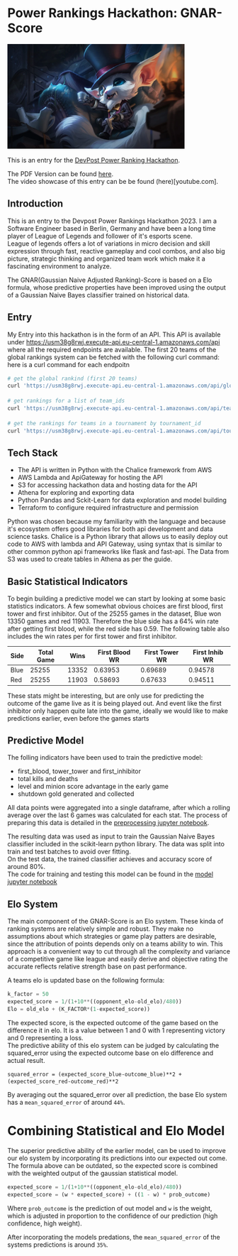 # Power Rankings Hackathon: GNAR-Score
<img src="images/gentleman_gnar.webp" alt="Gentleman Gnar" width="400"/>

This is an entry for the [DevPost Power Ranking Hackathon](https://lolglobalpowerrankings.devpost.com/).

The PDF Version can be found [here](README.pdf).  
The video showcase of this entry can be be found (here)[youtube.com].
## Introduction

This is an entry to the Devpost Power Rankings Hackathon 2023. I am a Software Engineer based in Berlin, Germany and have been a long time player of League of Legends and follower of it's esports scene.  
League of legends offers a lot of variations in micro decision and skill expression through fast, reactive gameplay and cool combos, and also big picture, strategic thinking and organized team work which make it a fascinating environment to analyze.

The GNAR(Gaussian Naive Adjusted Ranking)-Score is based on a Elo formula, whose predictive properties have been 
improved using the output of a Gaussian Naive Bayes classifier trained on historical data.

## Entry
My Entry into this hackathon is in the form of an API. This API is available under 
https://usm38g8rwj.execute-api.eu-central-1.amazonaws.com/api where all the required endpoints are available. 
The first 20 teams of the global rankings system can be fetched with the following curl command:
here is a curl command for each endpoitn
```bash
# get the global rankind (first 20 teams)
curl 'https://usm38g8rwj.execute-api.eu-central-1.amazonaws.com/api/global_rankings?number_of_teams=20'

# get rankings for a list of team_ids
curl 'https://usm38g8rwj.execute-api.eu-central-1.amazonaws.com/api/team_rankings?team_ids=98767991926151025,107563714667537640,98767991853197861,100205573495116443'

# get the rankings for teams in a tournament by tournament_id
curl 'https://usm38g8rwj.execute-api.eu-central-1.amazonaws.com/api/tournament_rankings/110733838935136200'
```
<div class="page"/>

## Tech Stack
- The API is written in Python with the Chalice framework from AWS
- AWS Lambda and ApiGateway for hosting the API
- S3 for accessing hackathon data and hosting data for the API
- Athena for exploring and exporting data
- Python Pandas and Sckit-Learn for data exploration and model building
- Terraform to configure required infrastructure and permission


Python was chosen because my familiarity with the language and because it's ecosystem offers good libraries for both api development and data science tasks.
Chalice is a Python library that allows us to easily deploy out code to AWS with lambda and API Gateway, using syntax that is similar to other common python api frameworks like flask and fast-api.
The Data from S3 was used to create tables in Athena as per the guide.

## Basic Statistical Indicators

To begin building a predictive model we can start by looking at some basic statistics indicators. A few somewhat obvious choices
are first blood, first tower and first inhibitor.
Out of the 25255 games in the dataset, Blue won 13350 games and red 11903. Therefore the blue side has a 64% win rate after getting first blood,
while the red side has 0.59.
The following table also includes the win rates per for first tower and first inhibitor.

| Side | Total Game | Wins  | First Blood WR | First Tower WR | First Inhib WR |
|------|------------|-------|----------------|----------------|----------------|
| Blue | 25255      | 13352 |    0.63953     | 0.69689        | 0.94578        |
| Red  | 25255      | 11903 |    0.58693     | 0.67633        | 0.94511        |

These stats might be interesting, but are only use for predicting the outcome of the game live as it is being played out. And event like the first inhibitor only happen  quite late into the game, ideally we would like to make predictions earlier, even before the games starts

## Predictive Model

The folling indicators have been used to train the predictive model:
- first_blood, tower_tower and first_inhibitor
- total kills and deaths
- level and minion score advantage in the early game
- shutdown gold generated and collected

All data points were aggregated into a single dataframe, after which a rolling average over the last 6 games was calculated for each stat. 
The process of preparing this data is detailed in the [preprocessing jupyter notebook](preprocessing.ipynb).

The resulting data was used as input to train the Gaussian Naive Bayes classifier included in the scikit-learn python library. The data was split into train and test batches to avoid over fitting.  
On the test data, the trained classifier achieves and accuracy score of around 80%.  
The code for training and testing this model can be found in the [model jupyter notebook](model.ipynb)


## Elo System

The main component of the GNAR-Score is an Elo system. These kinda of ranking systems are relatively simple and robust. They make no assumptions about which strategies or game play patters are desirable, since the attribution of points depends only on a teams ability to win. This approach is a convenient way to cut through all the complexity and variance of a competitive game like league and easily derive and objective rating the accurate reflects relative strength base on past performance.  

A teams elo is updated base on the following formula:
```python
k_factor = 50
expected_score = 1/(1+10**((opponent_elo-old_elo)/480))
Elo = old_elo + (K_FACTOR*(1-expected_score))
```
The expected score, is the expected outcome of the game based on the difference it in elo. It is a value between 1 and 0 with 1 representing victory and 0 representing a loss.  
The predictive ability of this elo system can be judged by calculating the squared_error using the expected outcome base on elo difference and actual result.
```
squared_error = (expected_score_blue-outcome_blue)**2 + (expected_score_red-outcome_red)**2
```
By averaging out the squared_error over all prediction, the base Elo system has a `mean_squared_error` of around `44%`.


# Combining Statistical and Elo Model
The superior predictive ability of the earlier model, can be used to improve our elo system by incorporating its predictions into our expected out come.
The formula above can be outdated, so the expected score is combined with the weighted output of the gaussian statistical model.

```py
expected_score = 1/(1+10**((opponent_elo-old_elo)/480))
expected_score = (w * expected_score) + ((1 - w) * prob_outcome)
```
Where `prob_outcome` is the prediction of out model and `w` is the weight, which is adjusted in proportion to the confidence of our prediction (high confidence, high weight).  

After incorporating the models predations, the `mean_squared_error` of the systems predictions is around `35%`.